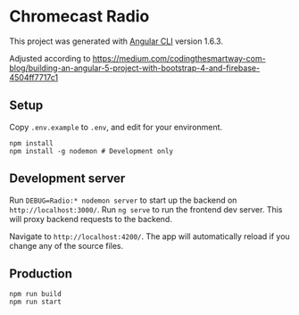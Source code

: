 # Chromecast Radio

This project was generated with [Angular CLI](https://github.com/angular/angular-cli) version 1.6.3.

Adjusted according to https://medium.com/codingthesmartway-com-blog/building-an-angular-5-project-with-bootstrap-4-and-firebase-4504ff7717c1

## Setup

Copy `.env.example` to `.env`, and edit for your environment.

```
npm install
npm install -g nodemon # Development only
```

## Development server

Run `DEBUG=Radio:* nodemon server` to start up the backend on `http://localhost:3000/`.
Run `ng serve` to run the frontend dev server.  This will proxy backend requests to the backend.

Navigate to `http://localhost:4200/`. The app will automatically reload if you change any of the source files.

## Production

```
npm run build
npm run start
```
